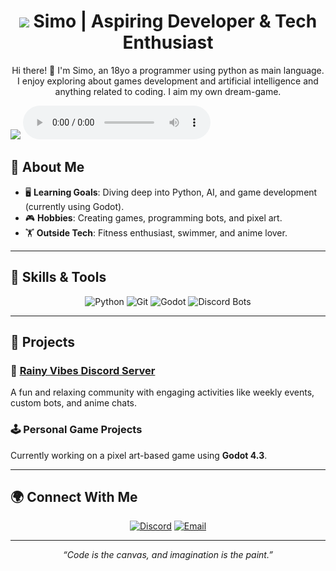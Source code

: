 <h1 align="center"> <img src="https://emoji.discadia.com/emojis/85f70d42-c802-48f2-b3bb-f1506247f44b.GIF"> Simo | Aspiring Developer & Tech Enthusiast</h1>

<p align="center">
Hi there! 👋 I'm Simo, an 18yo a programmer using python as main language. I enjoy exploring about games development and artificial intelligence and anything related to coding. I aim my own dream-game.
</p>
<img src="https://images.squarespace-cdn.com/content/v1/606d4deb4db8c15ea53b3624/1619052791039-U5P66XF1HX6OHSPMRHP0/banner_real.jpg">

<audio controls>
  <source src="https://drive.google.com/file/d/10dL8_jGgtUXCXK5tfY6Hw3Ep5EBs2O-k/view?usp=drivesdk" type="audio/mpeg">
  Your browser does not support the audio element.
</audio>

## 🌟 About Me

<ul>
  <li>🖥️ <b>Learning Goals</b>: Diving deep into Python, AI, and game development (currently using Godot).</li>
  <li>🎮 <b>Hobbies</b>: Creating games, programming bots, and pixel art.</li>
  <li>🏋️ <b>Outside Tech</b>: Fitness enthusiast, swimmer, and anime lover.</li>
</ul>

---

## 🔧 Skills & Tools

<div align="center">
  <img src="https://img.shields.io/badge/Python-3776AB?style=for-the-badge&logo=python&logoColor=white" alt="Python" />
  <img src="https://img.shields.io/badge/Git-F05032?style=for-the-badge&logo=git&logoColor=white" alt="Git" />
  <img src="https://img.shields.io/badge/Godot-478CBF?style=for-the-badge&logo=godot-engine&logoColor=white" alt="Godot" />
  <img src="https://img.shields.io/badge/Discord Bots-5865F2?style=for-the-badge&logo=discord&logoColor=white" alt="Discord Bots" />
</div>

---

## 🎯 Projects

### 🚀 <a href="https://discord.gg/efVKwASdNX">Rainy Vibes Discord Server</a>
A fun and relaxing community with engaging activities like weekly events, custom bots, and anime chats.

### 🕹️ Personal Game Projects
Currently working on a pixel art-based game using **Godot 4.3**.

---

## 🌍 Connect With Me

<p align="center">
  <a href="https://discord.gg/efVKwASdNX"><img src="https://img.shields.io/badge/Discord-7289DA?style=for-the-badge&logo=discord&logoColor=white" alt="Discord" /></a>
  <a href="mailto:your-email@example.com"><img src="https://img.shields.io/badge/Email-D14836?style=for-the-badge&logo=gmail&logoColor=white" alt="Email" /></a>
</p>

---

<p align="center"><i>“Code is the canvas, and imagination is the paint.”</i></p>
